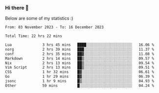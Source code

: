 ### Hi there 👋
Below are some of my statistics :)

<!--START_SECTION:waka-->

```txt
From: 03 November 2023 - To: 16 December 2023

Total Time: 22 hrs 22 mins

Lua              3 hrs 45 mins   ████░░░░░░░░░░░░░░░░░░░░░   16.06 %
norg             2 hrs 39 mins   ███░░░░░░░░░░░░░░░░░░░░░░   11.37 %
conf             2 hrs 35 mins   ██▓░░░░░░░░░░░░░░░░░░░░░░   11.08 %
Markdown         2 hrs 14 mins   ██▒░░░░░░░░░░░░░░░░░░░░░░   09.57 %
Nix              2 hrs 13 mins   ██▒░░░░░░░░░░░░░░░░░░░░░░   09.54 %
Vim Script       2 hrs 13 mins   ██▒░░░░░░░░░░░░░░░░░░░░░░   09.51 %
CSS              1 hr 32 mins    █▓░░░░░░░░░░░░░░░░░░░░░░░   06.61 %
Go               1 hr 29 mins    █▓░░░░░░░░░░░░░░░░░░░░░░░   06.39 %
jsonc            1 hr 9 mins     █▒░░░░░░░░░░░░░░░░░░░░░░░   04.93 %
Other            59 mins         █░░░░░░░░░░░░░░░░░░░░░░░░   04.24 %
```

<!--END_SECTION:waka-->

<!--
**KlapenHz/KlapenHz** is a ✨ _special_ ✨ repository because its `README.md` (this file) appears on your GitHub profile.

Here are some ideas to get you started:

- 🔭 I’m currently working on ...
- 🌱 I’m currently learning ...
- 👯 I’m looking to collaborate on ...
- 🤔 I’m looking for help with ...
- 💬 Ask me about ...
- 📫 How to reach me: ...
- 😄 Pronouns: ...
- ⚡ Fun fact: ...
-->
